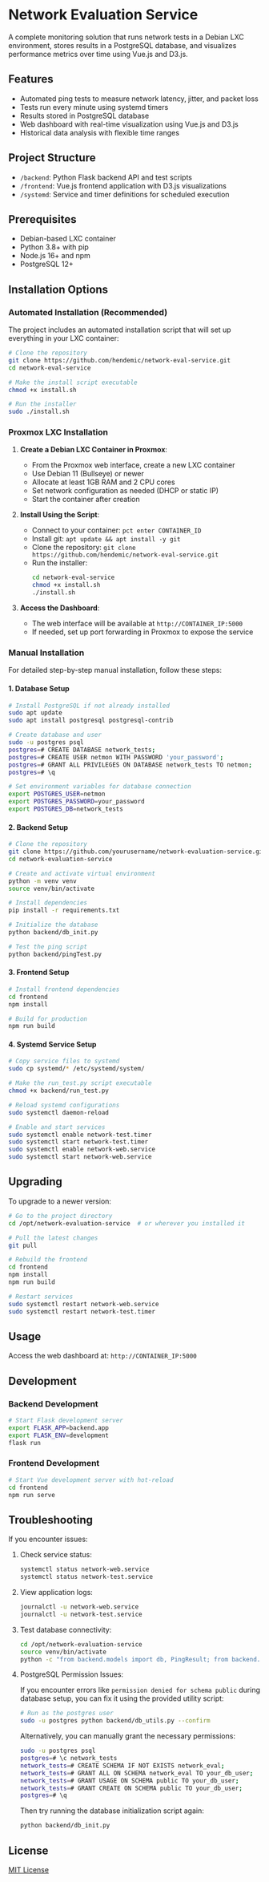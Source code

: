 # Network Evaluation Service

A complete monitoring solution that runs network tests in a Debian LXC environment, stores results in a PostgreSQL database, and visualizes performance metrics over time using Vue.js and D3.js.

## Features

- Automated ping tests to measure network latency, jitter, and packet loss
- Tests run every minute using systemd timers
- Results stored in PostgreSQL database
- Web dashboard with real-time visualization using Vue.js and D3.js
- Historical data analysis with flexible time ranges

## Project Structure

- `/backend`: Python Flask backend API and test scripts
- `/frontend`: Vue.js frontend application with D3.js visualizations
- `/systemd`: Service and timer definitions for scheduled execution

## Prerequisites

- Debian-based LXC container
- Python 3.8+ with pip
- Node.js 16+ and npm
- PostgreSQL 12+

## Installation Options

### Automated Installation (Recommended)

The project includes an automated installation script that will set up everything in your LXC container:

```bash
# Clone the repository
git clone https://github.com/hendemic/network-eval-service.git
cd network-eval-service

# Make the install script executable
chmod +x install.sh

# Run the installer
sudo ./install.sh
```

### Proxmox LXC Installation

1. **Create a Debian LXC Container in Proxmox**:
   - From the Proxmox web interface, create a new LXC container
   - Use Debian 11 (Bullseye) or newer
   - Allocate at least 1GB RAM and 2 CPU cores
   - Set network configuration as needed (DHCP or static IP)
   - Start the container after creation

2. **Install Using the Script**:
   - Connect to your container: `pct enter CONTAINER_ID`
   - Install git: `apt update && apt install -y git`
   - Clone the repository: `git clone https://github.com/hendemic/network-eval-service.git`
   - Run the installer:
     ```bash
     cd network-eval-service
     chmod +x install.sh
     ./install.sh
     ```

3. **Access the Dashboard**:
   - The web interface will be available at `http://CONTAINER_IP:5000`
   - If needed, set up port forwarding in Proxmox to expose the service

### Manual Installation

For detailed step-by-step manual installation, follow these steps:

#### 1. Database Setup

```bash
# Install PostgreSQL if not already installed
sudo apt update
sudo apt install postgresql postgresql-contrib

# Create database and user
sudo -u postgres psql
postgres=# CREATE DATABASE network_tests;
postgres=# CREATE USER netmon WITH PASSWORD 'your_password';
postgres=# GRANT ALL PRIVILEGES ON DATABASE network_tests TO netmon;
postgres=# \q

# Set environment variables for database connection
export POSTGRES_USER=netmon
export POSTGRES_PASSWORD=your_password
export POSTGRES_DB=network_tests
```

#### 2. Backend Setup

```bash
# Clone the repository
git clone https://github.com/yourusername/network-evaluation-service.git
cd network-evaluation-service

# Create and activate virtual environment
python -m venv venv
source venv/bin/activate

# Install dependencies
pip install -r requirements.txt

# Initialize the database
python backend/db_init.py

# Test the ping script
python backend/pingTest.py
```

#### 3. Frontend Setup

```bash
# Install frontend dependencies
cd frontend
npm install

# Build for production
npm run build
```

#### 4. Systemd Service Setup

```bash
# Copy service files to systemd
sudo cp systemd/* /etc/systemd/system/

# Make the run_test.py script executable
chmod +x backend/run_test.py

# Reload systemd configurations
sudo systemctl daemon-reload

# Enable and start services
sudo systemctl enable network-test.timer
sudo systemctl start network-test.timer
sudo systemctl enable network-web.service
sudo systemctl start network-web.service
```

## Upgrading

To upgrade to a newer version:

```bash
# Go to the project directory
cd /opt/network-evaluation-service  # or wherever you installed it

# Pull the latest changes
git pull

# Rebuild the frontend
cd frontend
npm install
npm run build

# Restart services
sudo systemctl restart network-web.service
sudo systemctl restart network-test.timer
```

## Usage

Access the web dashboard at: `http://CONTAINER_IP:5000`

## Development

### Backend Development

```bash
# Start Flask development server
export FLASK_APP=backend.app
export FLASK_ENV=development
flask run
```

### Frontend Development

```bash
# Start Vue development server with hot-reload
cd frontend
npm run serve
```

## Troubleshooting

If you encounter issues:

1. Check service status:
   ```bash
   systemctl status network-web.service
   systemctl status network-test.service
   ```

2. View application logs:
   ```bash
   journalctl -u network-web.service
   journalctl -u network-test.service
   ```

3. Test database connectivity:
   ```bash
   cd /opt/network-evaluation-service
   source venv/bin/activate
   python -c "from backend.models import db, PingResult; from backend.app import create_app; app = create_app(); app.app_context().push(); print(PingResult.query.count())"
   ```

4. PostgreSQL Permission Issues:
   
   If you encounter errors like `permission denied for schema public` during database setup,
   you can fix it using the provided utility script:
   
   ```bash
   # Run as the postgres user
   sudo -u postgres python backend/db_utils.py --confirm
   ```
   
   Alternatively, you can manually grant the necessary permissions:
   
   ```bash
   sudo -u postgres psql
   postgres=# \c network_tests
   network_tests=# CREATE SCHEMA IF NOT EXISTS network_eval;
   network_tests=# GRANT ALL ON SCHEMA network_eval TO your_db_user;
   network_tests=# GRANT USAGE ON SCHEMA public TO your_db_user;
   network_tests=# GRANT CREATE ON SCHEMA public TO your_db_user;
   postgres=# \q
   ```
   
   Then try running the database initialization script again:
   
   ```bash
   python backend/db_init.py
   ```

## License

[MIT License](LICENSE)
